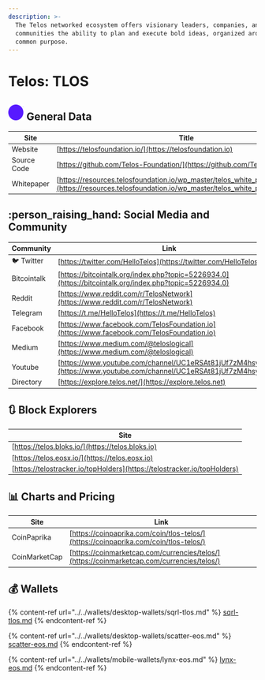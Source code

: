 ```yaml
---
description: >-
  The Telos networked ecosystem offers visionary leaders, companies, and
  communities the ability to plan and execute bold ideas, organized around a
  common purpose.
---
```


# Telos: TLOS

## ![](../../.gitbook/assets/tlos.png) General Data

| Site        | Title                                                                                                                                                        |
| ----------- | ------------------------------------------------------------------------------------------------------------------------------------------------------------ |
| Website     | [https://telosfoundation.io/](https://telosfoundation.io)                                                                                                    |
| Source Code | [https://github.com/Telos-Foundation/](https://github.com/Telos-Foundation/)                                                                                 |
| Whitepaper  | [https://resources.telosfoundation.io/wp_master/telos_white_paper_english.pdf](https://resources.telosfoundation.io/wp_master/telos_white_paper_english.pdf) |

## :person_raising_hand: Social Media and Community

| Community      | Link                                                                                                                 |
| -------------- | -------------------------------------------------------------------------------------------------------------------- |
| :bird: Twitter | [https://twitter.com/HelloTelos](https://twitter.com/HelloTelos)                                                     |
| Bitcointalk    | [https://bitcointalk.org/index.php?topic=5226934.0](https://bitcointalk.org/index.php?topic=5226934.0)               |
| Reddit         | [https://www.reddit.com/r/TelosNetwork](https://www.reddit.com/r/TelosNetwork)                                       |
| Telegram       | [https://t.me/HelloTelos](https://t.me/HelloTelos)                                                                   |
| Facebook       | [https://www.facebook.com/TelosFoundation.io](https://www.facebook.com/TelosFoundation.io)                           |
| Medium         | [https://www.medium.com/@teloslogical](https://www.medium.com/@teloslogical)                                         |
| Youtube        | [https://www.youtube.com/channel/UC1eRSAt81jUf7zM4hsy5S5Q](https://www.youtube.com/channel/UC1eRSAt81jUf7zM4hsy5S5Q) |
| Directory      | [https://explore.telos.net/](https://explore.telos.net)                                                              |

## :arrows_clockwise: Block Explorers

| Site                                                                     |
| ------------------------------------------------------------------------ |
| [https://telos.bloks.io/](https://telos.bloks.io)                        |
| [https://telos.eosx.io/](https://telos.eosx.io)                          |
| [https://telostracker.io/topHolders](https://telostracker.io/topHolders) |

## :bar_chart: Charts and Pricing

| Site          | Link                                                                                       |
| ------------- | ------------------------------------------------------------------------------------------ |
| CoinPaprika   | [https://coinpaprika.com/coin/tlos-telos/](https://coinpaprika.com/coin/tlos-telos/)       |
| CoinMarketCap | [https://coinmarketcap.com/currencies/telos/](https://coinmarketcap.com/currencies/telos/) |

## :moneybag: Wallets

{% content-ref url="../../wallets/desktop-wallets/sqrl-tlos.md" %}
[sqrl-tlos.md](../../wallets/desktop-wallets/sqrl-tlos.md)
{% endcontent-ref %}

{% content-ref url="../../wallets/desktop-wallets/scatter-eos.md" %}
[scatter-eos.md](../../wallets/desktop-wallets/scatter-eos.md)
{% endcontent-ref %}

{% content-ref url="../../wallets/mobile-wallets/lynx-eos.md" %}
[lynx-eos.md](../../wallets/mobile-wallets/lynx-eos.md)
{% endcontent-ref %}
